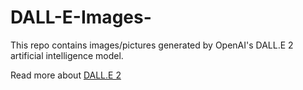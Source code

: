 # DALL-E-Images-

This repo contains images/pictures generated by OpenAI's DALL.E 2 artificial intelligence model.

Read more about [DALL.E 2](https://openai.com/dall-e-2/)

